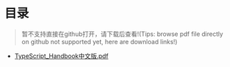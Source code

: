# 目录
> 暂不支持直接在github打开，请下载后查看!(Tips: browse pdf file directly on github not supported yet, here are download links!)
- [TypeScript_Handbook中文版.pdf](https://raw.githubusercontent.com/johnnynode/ebooks-typescript/master/TypeScript_Handbook中文版.pdf)


